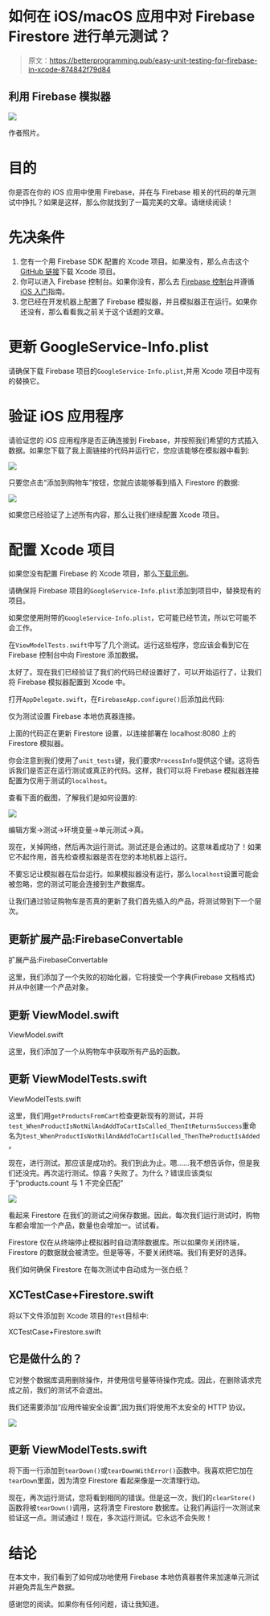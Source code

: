 # 如何在 iOS/macOS 应用中对 Firebase Firestore 进行单元测试？

> 原文：<https://betterprogramming.pub/easy-unit-testing-for-firebase-in-xcode-874842f79d84>

## 利用 Firebase 模拟器

![](img/9676cb47f7e99d3f3d285011261501de.png)

作者照片。

# 目的

你是否在你的 iOS 应用中使用 Firebase，并在与 Firebase 相关的代码的单元测试中挣扎？如果是这样，那么你就找到了一篇完美的文章。请继续阅读！

# 先决条件

1.  您有一个用 Firebase SDK 配置的 Xcode 项目。如果没有，那么点击这个 [GitHub 链接](https://github.com/akshitzaveri/TShirtStore/tree/c252187b8dee2532525088850fe06cf6be1ba081)下载 Xcode 项目。
2.  你可以进入 Firebase 控制台。如果你没有，那么去 [Firebase 控制台](https://console.firebase.google.com/)并遵循[iOS 入门](https://firebase.google.com/docs/ios/setup)指南。
3.  您已经在开发机器上配置了 Firebase 模拟器，并且模拟器正在运行。如果你还没有，那么看看我之前关于这个话题的文章。

# 更新 GoogleService-Info.plist

请确保下载 Firebase 项目的`GoogleService-Info.plist`,并用 Xcode 项目中现有的替换它。

# 验证 iOS 应用程序

请验证您的 iOS 应用程序是否正确连接到 Firebase，并按照我们希望的方式插入数据。如果您下载了我上面链接的代码并运行它，您应该能够在模拟器中看到:

![](img/c1e369cba780cdce65027a4093c37ced.png)

只要您点击“添加到购物车”按钮，您就应该能够看到插入 Firestore 的数据:

![](img/62dc4eb8c862be352a98cf0a1c05a704.png)

如果您已经验证了上述所有内容，那么让我们继续配置 Xcode 项目。

# 配置 Xcode 项目

如果您没有配置 Firebase 的 Xcode 项目，那么[下载示例](https://github.com/akshitzaveri/TShirtStore/tree/c252187b8dee2532525088850fe06cf6be1ba081)。

请确保将 Firebase 项目的`GoogleService-Info.plist`添加到项目中，替换现有的项目。

如果您使用附带的`GoogleService-Info.plist`，它可能已经节流，所以它可能不会工作。

在`ViewModelTests.swift`中写了几个测试。运行这些程序，您应该会看到它在 Firebase 控制台中向 Firestore 添加数据。

太好了。现在我们已经验证了我们的代码已经设置好了，可以开始运行了，让我们将 Firebase 模拟器配置到 Xcode 中。

打开`AppDelegate.swift`，在`FirebaseApp.configure()`后添加此代码:

仅为测试设置 Firebase 本地仿真器连接。

上面的代码正在更新 Firestore 设置，以连接部署在 localhost:8080 上的 Firestore 模拟器。

你会注意到我们使用了`unit_tests`键，我们要求`ProcessInfo`提供这个键。这将告诉我们是否正在运行测试或真正的代码。这样，我们可以将 Firebase 模拟器连接配置为仅用于测试的`localhost`。

查看下面的截图，了解我们是如何设置的:

![](img/69f601d6209b0093dccd073bef5b58c8.png)

编辑方案->测试->环境变量->单元测试->真。

现在，关掉网络，然后再次运行测试。测试还是会通过的。这意味着成功了！如果它不起作用，首先检查模拟器是否在您的本地机器上运行。

不要忘记让模拟器在后台运行。如果模拟器没有运行，那么`localhost`设置可能会被忽略，您的测试可能会连接到生产数据库。

让我们通过验证购物车是否真的更新了我们首先插入的产品，将测试带到下一个层次。

## 更新扩展产品:FirebaseConvertable

扩展产品:FirebaseConvertable

这里，我们添加了一个失败的初始化器，它将接受一个字典(Firebase 文档格式)并从中创建一个产品对象。

## 更新 ViewModel.swift

ViewModel.swift

这里，我们添加了一个从购物车中获取所有产品的函数。

## 更新 ViewModelTests.swift

ViewModelTests.swift

这里，我们用`getProductsFromCart`检查更新现有的测试，并将`test_WhenProductIsNotNilAndAddToCartIsCalled_ThenItReturnsSuccess`重命名为`test_WhenProductIsNotNilAndAddToCartIsCalled_ThenTheProductIsAdded` *。*

现在，进行测试。那应该是成功的。我们到此为止。嗯……我不想告诉你，但是我们还没完。再次运行测试。惊喜？失败了。为什么？错误应该类似于“products.count 与 1 不完全匹配”

![](img/95d5a70d564cf1dc42797d273d17a745.png)

看起来 Firestore 在我们的测试之间保存数据。因此，每次我们运行测试时，购物车都会增加一个产品，数量也会增加一。试试看。

Firestore 仅在从终端停止模拟器时自动清除数据库。所以如果你关闭终端，Firestore 的数据就会被清空。但是等等，不要关闭终端。我们有更好的选择。

我们如何确保 Firestore 在每次测试中自动成为一张白纸？

## XCTestCase+Firestore.swift

将以下文件添加到 Xcode 项目的`Test`目标中:

XCTestCase+Firestore.swift

## 它是做什么的？

它对整个数据库调用删除操作，并使用信号量等待操作完成。因此，在删除请求完成之前，我们的测试不会退出。

我们还需要添加“应用传输安全设置”,因为我们将使用不太安全的 HTTP 协议。

![](img/9bb38a9f1aa414153acf3e59220ef18e.png)

## 更新 ViewModelTests.swift

将下面一行添加到`tearDown()`或`tearDownWithError()`函数中。我喜欢把它加在`tearDown`里面，因为清空 Firestore 看起来像是一次清理行动。

现在，再次运行测试，您将看到相同的错误。但是这一次，我们的`clearStore()`函数将被`tearDown()`调用，这将清空 Firestore 数据库。让我们再运行一次测试来验证这一点。测试通过！现在，多次运行测试。它永远不会失败！

# 结论

在本文中，我们看到了如何成功地使用 Firebase 本地仿真器套件来加速单元测试并避免弄乱生产数据。

感谢您的阅读。如果你有任何问题，请让我知道。